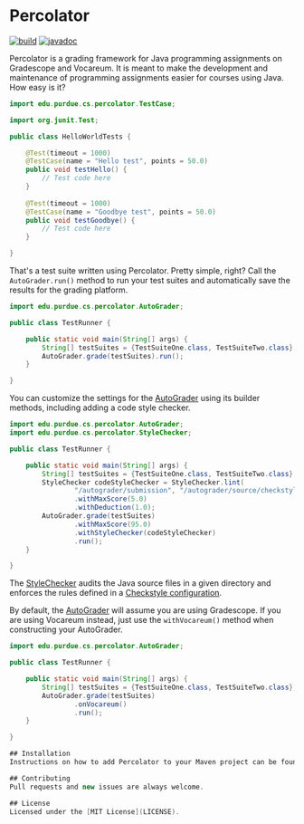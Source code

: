 # Percolator

[![build](https://img.shields.io/github/workflow/status/purduecsbridge/percolator/Deploy/main)](https://github.com/purduecsbridge/percolator/actions?query=workflow%3A%22Deploy%22+branch%3Amain)
[![javadoc](https://img.shields.io/badge/docs-javadoc-blue)](https://purduecsbridge.github.io/percolator/api/latest)

Percolator is a grading framework for Java programming assignments on Gradescope and Vocareum. It is meant to make the development and maintenance of programming assignments easier for courses using Java. How easy is it?

```java
import edu.purdue.cs.percolator.TestCase;

import org.junit.Test;

public class HelloWorldTests {

    @Test(timeout = 1000)
    @TestCase(name = "Hello test", points = 50.0)
    public void testHello() {
        // Test code here
    }
  
    @Test(timeout = 1000)
    @TestCase(name = "Goodbye test", points = 50.0)
    public void testGoodbye() {
        // Test code here
    }

}
```

That's a test suite written using Percolator. Pretty simple, right? Call the `AutoGrader.run()` method to run your test suites and automatically save the results for the grading platform.

```java
import edu.purdue.cs.percolator.AutoGrader;

public class TestRunner {

    public static void main(String[] args) {
        String[] testSuites = {TestSuiteOne.class, TestSuiteTwo.class};
        AutoGrader.grade(testSuites).run();
    }

}
```

You can customize the settings for the [AutoGrader](https://purduecsbridge.github.com/percolator/api/latest/edu/purdue/cs/percolator/AutoGrader.html) using its builder methods, including adding a code style checker.

```java
import edu.purdue.cs.percolator.AutoGrader;
import edu.purdue.cs.percolator.StyleChecker;

public class TestRunner {

    public static void main(String[] args) {
        String[] testSuites = {TestSuiteOne.class, TestSuiteTwo.class};
        StyleChecker codeStyleChecker = StyleChecker.lint(
                "/autograder/submission", "/autograder/source/checkstyle.xml")
                .withMaxScore(5.0)
                .withDeduction(1.0);
        AutoGrader.grade(testSuites)
                .withMaxScore(95.0)
                .withStyleChecker(codeStyleChecker)
                .run();
    }

}
```

The [StyleChecker](https://purduecsbridge.github.io/percolator/api/latest/edu/purdue/cs/percolator/StyleChecker.html) audits the Java source files in a given directory and enforces the rules defined in a [Checkstyle configuration](https://checkstyle.org/config.html).

By default, the [AutoGrader](https://purduecsbridge.github.com/percolator/api/latest/edu/purdue/cs/percolator/AutoGrader.html) will assume you are using Gradescope. If you are using Vocareum instead, just use the `withVocareum()` method when constructing your AutoGrader.

```java
import edu.purdue.cs.percolator.AutoGrader;

public class TestRunner {

    public static void main(String[] args) {
        String[] testSuites = {TestSuiteOne.class, TestSuiteTwo.class};
        AutoGrader.grade(testSuites)
                .onVocareum()
                .run();
    }

}

## Installation
Instructions on how to add Percolator to your Maven project can be found [here](https://github.com/purduecsbridge/percolator/packages/).

## Contributing
Pull requests and new issues are always welcome.

## License
Licensed under the [MIT License](LICENSE).
